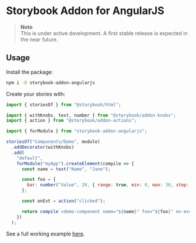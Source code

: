 # Storybook Addon for AngularJS

> **Note**  
> This is under active development. A first stable release is expected in the near future.

## Usage 

Install the package:
```bash
npm i -D storybook-addon-angularjs
```

Create your stories with:

```js
import { storiesOf } from "@storybook/html";

import { withKnobs, text, number } from "@storybook/addon-knobs";
import { action } from "@storybook/addon-actions";

import { forModule } from "storybook-addon-angularjs";

storiesOf("Components/Demo", module)
  .addDecorator(withKnobs)
  .add(
    "default",
    forModule("myApp").createElement(compile => {
      const name = text("Name", "Jane");

      const foo = {
        bar: number("Value", 20, { range: true, min: 0, max: 30, step: 1 })
      };

      const onEvt = action("clicked");

      return compile`<demo-component name="${name}" foo="${foo}" on-ev="${onEvt}(num, name)"></demo-component>`;
    })
  );
```

See a full working example [here](https://github.com/titonobre/storybook-addon-angularjs-example).